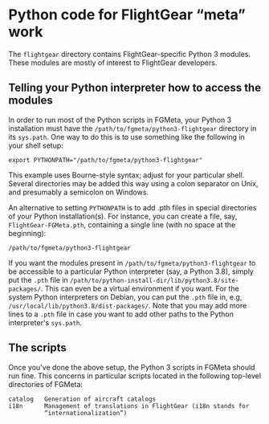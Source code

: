Python code for FlightGear “meta” work
======================================

The `flightgear` directory contains FlightGear-specific Python 3 modules.
These modules are mostly of interest to FlightGear developers.


Telling your Python interpreter how to access the modules
---------------------------------------------------------

In order to run most of the Python scripts in FGMeta, your Python 3
installation must have the `/path/to/fgmeta/python3-flightgear` directory in
its `sys.path`. One way to do this is to use something like the following in
your shell setup:

    export PYTHONPATH="/path/to/fgmeta/python3-flightgear"

This example uses Bourne-style syntax; adjust for your particular shell.
Several directories may be added this way using a colon separator on Unix, and
presumably a semicolon on Windows.

An alternative to setting `PYTHONPATH` is to add .pth files in special
directories of your Python installation(s). For instance, you can create a
file, say, `FlightGear-FGMeta.pth`, containing a single line (with no space at
the beginning):

    /path/to/fgmeta/python3-flightgear

If you want the modules present in `/path/to/fgmeta/python3-flightgear` to be
accessible to a particular Python interpreter (say, a Python 3.8), simply put
the `.pth` file in `/path/to/python-install-dir/lib/python3.8/site-packages/`.
This can even be a virtual environment if you want. For the system Python
interpreters on Debian, you can put the `.pth` file in, e.g,
`/usr/local/lib/python3.8/dist-packages/`. Note that you may add more lines to
a `.pth` file in case you want to add other paths to the Python interpreter's
`sys.path`.


The scripts
-----------

Once you've done the above setup, the Python 3 scripts in FGMeta should run
fine. This concerns in particular scripts located in the following top-level
directories of FGMeta:

    catalog   Generation of aircraft catalogs
    i18n      Management of translations in FlightGear (i18n stands for
              “internationalization”)
